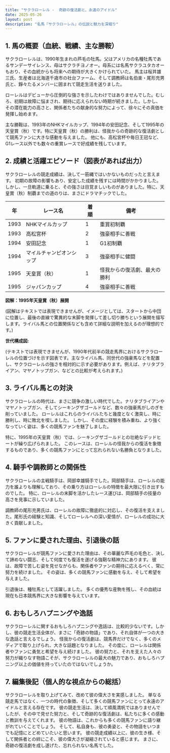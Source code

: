 ```yaml
---
title: "サクラローレル -  奇跡の復活劇と、永遠のアイドル"
date: 2025-05-26
layout: post
description: "名馬『サクラローレル』の伝説と魅力を深堀り"
---
```


## 1. 馬の概要（血統、戦績、主な勝鞍）

サクラローレルは、1990年生まれの芦毛の牡馬。父はアメリカの名種牡馬であるサンデーサイレンス、母はサクラチヨノオー。母系には名馬サクラユタカオーもおり、その血統からも将来への期待が大きくかけられていた。  馬主は桜井雄三氏、生産者は北海道千歳市の社台ファーム、そして調教師は名伯楽・尾形充男氏と、錚々たるメンバーに囲まれて競走生活を送りました。

ローレルはデビューから圧倒的な強さを示したわけではありませんでした。むしろ、初期は故障に悩まされ、期待に応えられない時期が続きました。しかし、その潜在能力の高さと、関係者たちの献身的な努力によって、徐々にその真価を発揮し始めます。

主な勝鞍は、1993年のNHKマイルカップ、1994年の安田記念、そして1995年の天皇賞（秋）です。特に天皇賞（秋）の勝利は、怪我からの奇跡的な復活劇として競馬ファンに大きな感動を与えました。  他にも、高松宮杯や毎日王冠など、G1レース以外でも数々の重賞レースで好成績を残しています。


## 2. 成績と活躍エピソード（図表があれば出力）

サクラローレルの競走成績は、決して一筋縄ではいかないものだったと言えます。  初期の故障の影響もあり、安定した成績を残すには時間がかかりました。しかし、一旦軌道に乗ると、その強さは目覚ましいものがありました。特に、天皇賞（秋）制覇までの道のりは、まさにドラマチックでした。


| 年 | レース名              | 着順 | 備考                                      |
|---|-----------------------|-----|-------------------------------------------|
| 1993 | NHKマイルカップ         | 1   | 重賞初制覇                               |
| 1993 | 高松宮杯              | 2   | 強豪相手に善戦                            |
| 1994 | 安田記念              | 1   | G1初制覇                               |
| 1994 | マイルチャンピオンシップ | 3   | 強豪相手に健闘                            |
| 1995 | 天皇賞（秋）           | 1   | 怪我からの復活劇、最大の勝利               |
| 1995 | ジャパンカップ          | 4   | 強豪相手に善戦                            |


**図解：1995年天皇賞（秋）展開**

(図解はテキストでは表現できませんが、イメージとしては、スタートから中団に位置し、最後の直線で驚異的な末脚を発揮して差し切り勝ちという展開を描写します。ライバル馬との位置関係なども含めて詳細な説明を加えるのが理想的です。)


**世代構成図:**

(テキストでは表現できませんが、1990年代前半の競走馬界におけるサクラローレルの位置づけを示す図表です。主なライバル馬、同世代の強豪馬などを配置し、サクラローレルの強さを相対的に示す必要があります。例えば、ナリタブライアン、マヤノトップガン、などとの比較が考えられます。)


## 3. ライバル馬との対決

サクラローレルの時代は、まさに競争の激しい時代でした。ナリタブライアンやマヤノトップガン、そしてシーキングザゴールドなど、数々の強豪馬がしのぎを削っていました。  ローレルはこれらのライバルたちと幾度となく激突し、時に勝利し、時に敗北を喫しました。  しかし、その度に経験を積み重ね、より強くなっていく姿は、多くの競馬ファンを魅了しました。

特に、1995年の天皇賞（秋）では、シーキングザゴールドとの壮絶なデッドヒートが繰り広げられました。  このレースは、ローレルの怪我からの復活を象徴するものであり、多くの競馬ファンにとって忘れられない名勝負となりました。


## 4. 騎手や調教師との関係性

サクラローレルの主戦騎手は、岡部幸雄騎手でした。岡部騎手は、ローレルの能力を誰よりも理解しており、その乗り方はローレルの特徴を最大限に引き出すものでした。  特に、ローレルの末脚を活かしたレース運びは、岡部騎手の技量の高さを見事に示していました。

調教師の尾形充男氏は、ローレルの故障に徹底的に対応し、その復活を支えました。尾形氏の経験と知識、そしてローレルへの深い愛情が、ローレルの成功に大きく貢献しました。


## 5. ファンに愛された理由、引退後の話

サクラローレルが競馬ファンに愛された理由は、その華麗な芦毛の毛色と、決して諦めない闘志、そして何度でも復活を遂げる強靭な精神力にあります。  彼は、故障で苦しむ姿を見せながらも、関係者やファンの期待に応えるべく、常に努力を続けました。  その姿は、多くの競馬ファンに感動を与え、そして希望を与えました。

引退後は、種牡馬として活躍しました。  多くの優秀な産駒を残し、その血統は現在も日本競馬界に大きな影響を与えています。


## 6. おもしろハプニングや逸話

サクラローレルに関するおもしろハプニングや逸話は、比較的少ないです。しかし、彼の競走生活全体が、まさに「奇跡の物語」であり、それ自体が一つの大きな逸話と言えるでしょう。  怪我からの復活劇は、競馬界だけでなく、多くのメディアで取り上げられ、大きな話題となりました。  その度に、ローレルは関係者やファンに勇気と希望を与え続けました。  彼の努力と、それを支えた人々の努力が織りなす物語こそが、サクラローレルの最大の魅力であり、おもしろハプニング以上の価値を持っていたのではないでしょうか。


## 7. 編集後記（個人的な視点からの総括）

サクラローレルを取り上げてみて、改めて彼の偉大さを実感しました。  単なる競走馬ではなく、一つの時代の象徴、そして多くの競馬ファンにとって永遠のアイドルと言える存在です。  彼の競走生活は、決して順風満帆ではありませんでしたが、その中で見せた努力と、そして奇跡的な復活劇は、私たちに多くの感動と教訓を与えてくれます。  彼の物語は、これからも多くの競馬ファンに語り継がれていくことでしょう。  そして、私自身も、彼の勇姿と、その物語をいつまでも記憶にとどめていたいと思います。  彼の競走成績以上に、彼の生き様、そして関係者との絆にこそ、彼の偉大さが凝縮されていると感じます。  まさに、奇跡の復活劇を成し遂げた、忘れられない名馬でした。

